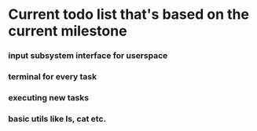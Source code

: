 # Current todo list that's based on the current milestone
### input subsystem interface for userspace
### terminal for every task
### executing new tasks
### basic utils like ls, cat etc.